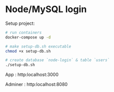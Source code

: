 # Node/MySQL login

Setup project:

```sh
# run containers
docker-compose up -d

# make setup-db.sh executable
chmod +x setup-db.sh

# create database `node-login` & table `users`
./setup-db.sh
```

App : http:localhost:3000

Adminer : http:localhost:8080
